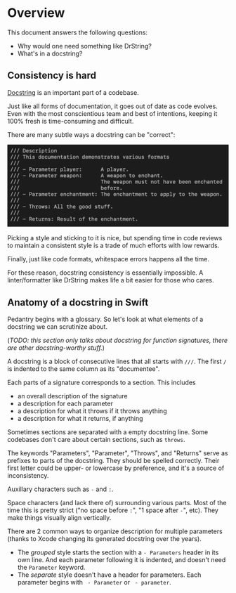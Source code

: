 # Overview 

This document answers the following questions:

- Why would one need something like DrString?
- What's in a docstring?

## Consistency is hard

[Docstring][] is an important part of a codebase. 

Just like all forms of documentation, it goes out of date as code evolves. Even
with the most conscientious team and best of intentions, keeping it 100% fresh
is time-consuming and difficult.

There are many subtle ways a docstring can be "correct":

![](docstring-examples.gif)

Picking a style and sticking to it is nice, but spending time in code reviews
to maintain a consistent style is a trade of much efforts with low rewards.

Finally, just like code formats, whitespace errors happens all the time.

For these reason, docstring consistency is essentially impossible.
A linter/formatter like DrString makes life a bit easier for those who cares.

[Docstring]: https://en.wikipedia.org/wiki/Docstring

## Anatomy of a docstring in Swift

Pedantry begins with a glossary. So let's look at what elements of a docstring
we can scrutinize about.

(_TODO: this section only talks about docstring for function signatures, there
are other docstring-worthy stuff._)

A docstring is a block of consecutive lines that all starts with `///`. The
first `/` is indented to the same column as its "documentee".

Each parts of a signature corresponds to a section. This includes
- an overall description of the signature
- a description for each parameter
- a description for what it throws if it throws anything
- a description for what it returns, if anything

Sometimes sections are separated with a empty docstring line. Some codebases
don't care about certain sections, such as `throws`.

The keywords "Parameters", "Parameter", "Throws", and "Returns" serve as
prefixes to parts of the docstring. They should be spelled correctly. Their
first letter could be upper- or lowercase by preference, and it's a source of
inconsistency.

Auxillary characters such as `-` and `:`.

Space characters (and lack there of) surrounding various parts. Most of the time
this is pretty strict ("no space before `:`", "1 space after `-`", etc). They
make things visually align vertically.

There are 2 common ways to organize description for multiple parameters (thanks
to Xcode changing its generated docstring over the years).

- The _grouped_ style starts the section with a `- Parameters` header in its own
  line. And each parameter following it is indented, and doesn't need the
  `Parameter` keyword.
- The _separate_ style doesn't have a header for parameters. Each parameter
  begins with ` - Parameter` or ` - parameter`.

